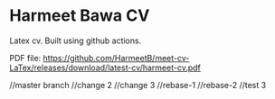 # Harmeet Bawa CV

Latex cv. Built using github actions. 

PDF file: https://github.com/HarmeetB/meet-cv-LaTex/releases/download/latest-cv/harmeet-cv.pdf

//master branch
//change 2
//change 3
//rebase-1
//rebase-2
//test 3
